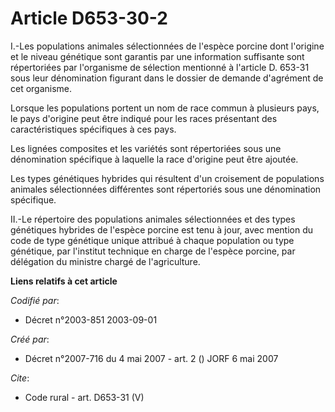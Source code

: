# Article D653-30-2

I.-Les populations animales sélectionnées de l'espèce porcine dont l'origine et le niveau génétique sont garantis par une
information suffisante sont répertoriées par l'organisme de sélection mentionné à l'article D. 653-31 sous leur dénomination
figurant dans le dossier de demande d'agrément de cet organisme. 

Lorsque les populations portent un nom de race commun à plusieurs pays, le pays d'origine peut être indiqué pour les races
présentant des caractéristiques spécifiques à ces pays. 

Les lignées composites et les variétés sont répertoriées sous une dénomination spécifique à laquelle la race d'origine peut
être ajoutée. 

Les types génétiques hybrides qui résultent d'un croisement de populations animales sélectionnées différentes sont
répertoriés sous une dénomination spécifique. 

II.-Le répertoire des populations animales sélectionnées et des types génétiques hybrides de l'espèce porcine est tenu à
jour, avec mention du code de type génétique unique attribué à chaque population ou type génétique, par l'institut technique
en charge de l'espèce porcine, par délégation du ministre chargé de l'agriculture.

**Liens relatifs à cet article**

_Codifié par_:

  - Décret n°2003-851 2003-09-01

_Créé par_:

  - Décret n°2007-716 du 4 mai 2007 - art. 2 () JORF 6 mai 2007

_Cite_:

  - Code rural - art. D653-31 (V)
